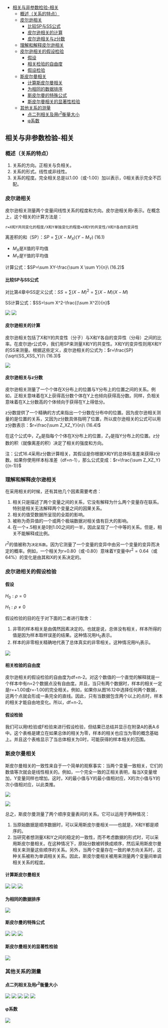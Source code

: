 - [相关与非参数检验-相关](#%e7%9b%b8%e5%85%b3%e4%b8%8e%e9%9d%9e%e5%8f%82%e6%95%b0%e6%a3%80%e9%aa%8c-%e7%9b%b8%e5%85%b3)
  - [概述（关系的特点）](#%e6%a6%82%e8%bf%b0%e5%85%b3%e7%b3%bb%e7%9a%84%e7%89%b9%e7%82%b9)
  - [皮尔逊相关](#%e7%9a%ae%e5%b0%94%e9%80%8a%e7%9b%b8%e5%85%b3)
    - [比较SP与SS公式](#%e6%af%94%e8%be%83sp%e4%b8%8ess%e5%85%ac%e5%bc%8f)
    - [皮尔逊相关的计算](#%e7%9a%ae%e5%b0%94%e9%80%8a%e7%9b%b8%e5%85%b3%e7%9a%84%e8%ae%a1%e7%ae%97)
    - [皮尔逊相关与z分数](#%e7%9a%ae%e5%b0%94%e9%80%8a%e7%9b%b8%e5%85%b3%e4%b8%8ez%e5%88%86%e6%95%b0)
  - [理解和解释皮尔逊相关](#%e7%90%86%e8%a7%a3%e5%92%8c%e8%a7%a3%e9%87%8a%e7%9a%ae%e5%b0%94%e9%80%8a%e7%9b%b8%e5%85%b3)
  - [皮尔逊相关的假设检验](#%e7%9a%ae%e5%b0%94%e9%80%8a%e7%9b%b8%e5%85%b3%e7%9a%84%e5%81%87%e8%ae%be%e6%a3%80%e9%aa%8c)
    - [假设](#%e5%81%87%e8%ae%be)
    - [相关检验的自由度](#%e7%9b%b8%e5%85%b3%e6%a3%80%e9%aa%8c%e7%9a%84%e8%87%aa%e7%94%b1%e5%ba%a6)
    - [假设检验](#%e5%81%87%e8%ae%be%e6%a3%80%e9%aa%8c)
  - [斯皮尔曼相关](#%e6%96%af%e7%9a%ae%e5%b0%94%e6%9b%bc%e7%9b%b8%e5%85%b3)
    - [计算斯皮尔曼相关](#%e8%ae%a1%e7%ae%97%e6%96%af%e7%9a%ae%e5%b0%94%e6%9b%bc%e7%9b%b8%e5%85%b3)
    - [为相同的数据排序](#%e4%b8%ba%e7%9b%b8%e5%90%8c%e7%9a%84%e6%95%b0%e6%8d%ae%e6%8e%92%e5%ba%8f)
    - [斯皮尔曼的特殊公式](#%e6%96%af%e7%9a%ae%e5%b0%94%e6%9b%bc%e7%9a%84%e7%89%b9%e6%ae%8a%e5%85%ac%e5%bc%8f)
    - [斯皮尔曼相关的显著性检验](#%e6%96%af%e7%9a%ae%e5%b0%94%e6%9b%bc%e7%9b%b8%e5%85%b3%e7%9a%84%e6%98%be%e8%91%97%e6%80%a7%e6%a3%80%e9%aa%8c)
  - [其他关系的测量](#%e5%85%b6%e4%bb%96%e5%85%b3%e7%b3%bb%e7%9a%84%e6%b5%8b%e9%87%8f)
    - [点二列相关及用$r^2$衡量大小](#%e7%82%b9%e4%ba%8c%e5%88%97%e7%9b%b8%e5%85%b3%e5%8f%8a%e7%94%a8r2%e8%a1%a1%e9%87%8f%e5%a4%a7%e5%b0%8f)
    - [φ系数](#%cf%86%e7%b3%bb%e6%95%b0)

## 相关与非参数检验-相关
### 概述（关系的特点）
1. 关系的方向。正相关与负相关。
2. 关系的形式。线性或非线性。
3. 关系的程度。完全相关总是以1.00（或-1.00）加以表示，0相关表示完全不匹配。

### 皮尔逊相关
皮尔逊相关测量两个变量间线性关系的程度和方向。皮尔逊相关用r表示。在概念上，这个相关的计算方法是：

    r=X和Y共同变化的程度/X和Y单独变化的程度=X和Y的共变性/X和Y各自的变异性

离差积的和（SP）：$SP=\sum(X-M_X)(Y-M_Y)\ (16.1)$

- $M_X$是X值的平均值
- $M_Y$是Y值的平均值

计算公式：$SP=\sum XY-\frac{\sum X \sum Y}{n}\ (16.2)$

#### 比较SP与SS公式
对比第4章中SS定义公式：$SS=\sum(X-M)^2=\sum(X-M)(X-M)$

SS计算公式：$SS=\sum X^2-\frac{(\sum X^2)}{n}$

![](relevance2.png)
![](relevance3.png)

#### 皮尔逊相关的计算
皮尔逊相关包括了X和Y的共变性（分子）与X和Y各自的变异性（分母）之间的比率。在皮尔逊r公式中，我们用SP来测量X和Y的共变性。X和Y的变异性则用X和Y的SS来测量。根据这些定义，皮尔逊相关的公式为：$r=\frac{SP}{\sqrt{SS_XSS_Y}}\ (16.3)$

![](relevance1.png)

#### 皮尔逊相关与z分数
皮尔逊相关测量了一个个体在X分布上的位置与Y分布上的位置之间的关系。例如，正相关意味着在X上获得高分数个体在Y上也倾向获得高分数。同样，负相关意味着在X上分数高的个体倾向于获得在Y上得低分。

z分数提供了一个精确的方式来指出一个分数在分布中的位置。因为皮尔逊相关测量的是位置的关系，又因为z分数具体指明了位置，所以皮尔逊相关的公式可以用z分数表示：$r=\frac{\sum Z_XZ_Y}{n}\ (16.4)$

在这个公式中，$Z_X$是指每个个体在X分布上的位置，$Z_Y$是指Y分布上的位置。z分数的积（就像离差的积）决定了相关的强度和方向。

注：公式16.4采用z分数计算相关，其假设是你根据X和Y的总体标准差来获得z分数。如果你使用样本标准差（df=n-1），那么公式变成：$r=\frac{\sum Z_XZ_Y}{(n-1)}$

### 理解和解释皮尔逊相关
在采用相关的时候，还有其他几个因素需要考虑：

1. 相关只是描述了两个变量之间的关系，它没有解释为什么两个变量存在联系。特别是相关无法解释两个变量之间的因果关系。
2. 相关的值受数据所呈现的全距的影响。
3. 被称为奇异值的一个或两个极端数据对相关值有巨大的影响。
4. 在一个+.5相关是0到1.00之间的一半，因此呈现了一个中等的关系。但是，相关不能解释成比例。

$r^2$的值被称为`决定系数`。因为它测量了一个变量的变异中由另一个变量的变异而决定的概率。例如，一个相关为r=0.80（或-0.80）意味着Y变量中$r^2=0.64$（或64%）的变化是由其和X的关系决定的。

### 皮尔逊相关的假设检验
#### 假设

$H_0:\rho=0$

$H_1:\rho \neq 0$

假设检验的目的在于对下面的二者进行取舍：

1. 非零的样本相关是由偶然因素决定的。也就是说，总体没有相关，样本所得的值是因为样本取样误差的结果。这种情况用$H_0$表示。
2. 样本的非零相关精确地代表了总体真实的非零相关。这种情况用$H_1$表示。

![](http://ou8qjsj0m.bkt.clouddn.com//17-10-26/54893504.jpg)

#### 相关检验的自由度
皮尔逊相关的假设检验的自由度为df=n-2。对这个数值的一个直觉的解释就是一个样本中有n=2个数据点没有自由度。并且，当只有两个数据时，样本的相关一定是r=+1.00或r=-1.00的完全相关。例如，如果你从图16.12中选择任何两个数据，这两个点就会形成一条完全的直线。因此，只有当数据包含两个以上的点时，样本的相关才能自由地变化。所以，df=n-2。

#### 假设检验
我们可以用t检验或F检验来进行假设检验，但结果已总结并显示在附录A的表A.6中。这个表格是建立在如果总体的相关为零，样本的相关也应当为零的概念基础上。并且这个表格显示了当总体相关为0时，可能获得的样本相关的范围。

### 斯皮尔曼相关
斯皮尔曼相关的一致性来自于一个简单的观察事实：当两个变量一致相关，它们的数值等次就会是线性相关的。例如，一个完全一致的正相关表明，每当X变量增加，Y变量同样也增加。这时，X的最小值与Y的最小值相对应，X的次小值与Y的次小值相对应，以此类推。

![](http://ou8qjsj0m.bkt.clouddn.com//17-10-26/1745231.jpg)

![](http://ou8qjsj0m.bkt.clouddn.com//17-10-26/96238805.jpg)

总之，斯皮尔曼测量了两个顺序变量表间的关系。它可以运用于两种情况：

1. 当原始数据是顺序数据时，可以采用斯皮尔曼相关——也就是，X和Y都是顺序的。
2. 当研究者想测量X和Y之间的稳定的一致性，而不考虑数据的形式时，可以采用斯皮尔曼相关。在这种情况下，原始分数被转换成顺序，然后采用斯皮尔曼相关来测量这些顺序的关系。另外，当两个变量存在一致的单方向关系时，这种关系被称为单调相关关系。因此，斯皮尔曼相关被用来测量两个变量间单调相关关系的程度。

#### 计算斯皮尔曼相关
![](http://ou8qjsj0m.bkt.clouddn.com//17-10-26/76595983.jpg)
![](http://ou8qjsj0m.bkt.clouddn.com//17-10-26/43273941.jpg)
![](http://ou8qjsj0m.bkt.clouddn.com//17-10-26/16911276.jpg)

#### 为相同的数据排序
![](http://ou8qjsj0m.bkt.clouddn.com//17-10-26/51859486.jpg)

#### 斯皮尔曼的特殊公式
![](http://ou8qjsj0m.bkt.clouddn.com//17-10-26/79159939.jpg)
![](http://ou8qjsj0m.bkt.clouddn.com//17-10-26/91733385.jpg)
![](http://ou8qjsj0m.bkt.clouddn.com//17-10-26/29098346.jpg)

#### 斯皮尔曼相关的显著性检验
![](http://ou8qjsj0m.bkt.clouddn.com//17-10-26/54052068.jpg)

### 其他关系的测量
#### 点二列相关及用$r^2$衡量大小
![](http://ou8qjsj0m.bkt.clouddn.com//17-10-26/96600770.jpg)
![](http://ou8qjsj0m.bkt.clouddn.com//17-10-26/44880533.jpg)
![](http://ou8qjsj0m.bkt.clouddn.com//17-10-26/29638271.jpg)
![](http://ou8qjsj0m.bkt.clouddn.com//17-10-26/4310752.jpg)
![](http://ou8qjsj0m.bkt.clouddn.com//17-10-26/91681834.jpg)

#### φ系数
![](http://ou8qjsj0m.bkt.clouddn.com//17-10-26/52800883.jpg)
